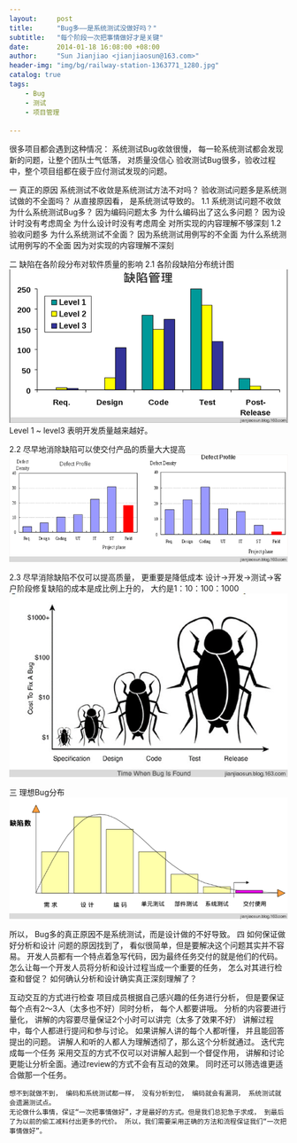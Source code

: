 ```yaml
---
layout:     post
title:      "Bug多——是系统测试没做好吗？"
subtitle:   "每个阶段一次把事情做好才是关键"
date:       2014-01-18 16:08:00 +08:00
author:     "Sun Jianjiao <jianjiaosun@163.com>"
header-img: "img/bg/railway-station-1363771_1280.jpg"
catalog: true
tags:
    - Bug
    - 测试
    - 项目管理

---
```


很多项目都会遇到这种情况：
系统测试Bug收敛很慢， 每一轮系统测试都会发现新的问题，让整个团队士气低落， 对质量没信心
验收测试Bug很多，验收过程中，整个项目组都在疲于应付测试发现的问题。

一 真正的原因
    系统测试不收敛是系统测试方法不对吗？ 验收测试问题多是系统测试做的不全面吗？ 从直接原因看， 是系统测试导致的。
	1.1 系统测试问题不收敛
	为什么系统测试Bug多？
	因为编码问题太多
	为什么编码出了这么多问题？
	因为设计时没有考虑周全
	为什么设计时没有考虑周全
	对所实现的内容理解不够深刻
	1.2 验收问题多
	为什么系统测试不全面？
	         因为系统测试用例写的不全面
			 为什么系统测试用例写的不全面
			 因为对实现的内容理解不深刻

二 缺陷在各阶段分布对软件质量的影响
2.1 各阶段缺陷分布统计图
![Bug management](/img/post/2016-6-18-bug-test/bug-management.png)
Level 1 ~ level3 表明开发质量越来越好。

2.2 尽早地消除缺陷可以使交付产品的质量大大提高
![Bug management](/img/post/2016-6-18-bug-test/defect-profile.png)

2.3 尽早消除缺陷不仅可以提高质量， 更重要是降低成本 
设计->开发->测试->客户阶段修复缺陷的成本是成比例上升的， 大约是1：10：100：1000
![Bug management](/img/post/2016-6-18-bug-test/bug-money.jpg)

三 理想Bug分布
![Bug management](/img/post/2016-6-18-bug-test/bug-distribution.png)

所以， Bug多的真正原因不是系统测试，而是设计做的不好导致。
四 如何保证做好分析和设计
    问题的原因找到了， 看似很简单，但是要解决这个问题其实并不容易。
    开发人员都有一个特点着急写代码，因为最终任务交付的就是他们的代码。怎么让每一个开发人员将分析和设计过程当成一个重要的任务， 怎么对其进行检查和督促？ 如何确认分析和设计确实真正深刻理解了？
    
互动交互的方式进行检查
项目成员根据自己感兴趣的任务进行分析， 但是要保证每个点有2～3人（太多也不好）同时分析， 每个人都要讲哦。
分析的内容要进行量化， 讲解的内容要尽量保证2个小时可以讲完（太多了效果不好）
讲解过程中，每个人都进行提问和参与讨论。
如果讲解人讲的每个人都听懂， 并且能回答提出的问题。 讲解人和听的人都人为理解透彻了，那么这个分析就通过。
迭代完成每一个任务
采用交互的方式不仅可以对讲解人起到一个督促作用， 讲解和讨论更能让分析全面。通过review的方式不会有互动的效果。 同时还可以筛选谁更适合做那一个任务。

    想不到就做不到， 编码和系统测试都一样， 没有分析到位， 编码就会有漏洞， 系统测试就会遗漏测试点。
    无论做什么事情，保证“一次把事情做好”，才是最好的方式。但是我们总犯急于求成， 到最后了为以前的偷工减料付出更多的代价。 所以，我们需要采用正确的方法和流程保证我们“一次把事情做好”。 


